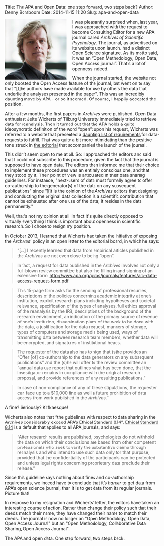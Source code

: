 Title: The APA and Open Data: one step forward, two steps back?
Author: Denny Borsboom
Date: 2014-11-15 11:20
Slug: apa-and-open-data

<img src="/images/DennyPortrait-cropped.png" alt="Photo of Denny
Boorsboom" align="left" style="padding-right: 20px;" width="200px" />

I was pleasantly surprised when, last year, I was approached with the request to become Consulting Editor for a new APA journal called _Archives of Scientific Psychology_. The journal, as advertised on its website upon launch, had a distinct Open Science signature. As its motto said, it was an “Open Methodology, Open Data, Open Access journal”.  That’s a lot of openness indeed.
 
When the journal started, the website not only boosted the Open Access feature of the journal, but went on to say that "[t]he authors have made available for use by others the data that underlie the analyses presented in the paper". This was an incredibly daunting move by APA - or so it seemed. Of course, I happily accepted the position.
 
After a few months, the first papers in _Archives_ were published. Open Data enthusiast Jelte Wicherts of Tilburg University immediately tried to retrieve data for reanalysis. Then it turned out that the APA holds a quite ideosyncratic definition of the word “open”: upon his request, Wicherts was referred to a website that presented a [daunting list of requirements](http://www.apa.org/pubs/journals/arc/data-access.aspx) for data-requests to fulfill. That was quite a bit more intimidating than the positive tone struck in [the editorial](http://www.apa.org/pubs/journals/features/arc-1-1-1.pdf) that accompanied the launch of the journal.
 
This didn’t seem open to me at all. So: I approached the editors and said that I could not subscribe to this procedure, given the fact that the journal is supposed to have open data. The editors then informed me that their choice to implement these procedures was an entirely conscious one, and that they stood by it. Their point of view is articulated in their data sharing guidelines. For instance, "next-users of data must formally agree to offer co-authorship to the generator(s) of the data on any subsequent publications" since "[i]t is the opinion of the _Archives_ editors that designing and conducting the original data collection is a scientific contribution that cannot be exhausted after one use of the data; it resides in the data permanently."
 
Well, that's not my opinion at all. In fact it's quite directly opposed to virtually everything I think is important about openness in scientific research. So I chose to resign my position.
 
In October 2013, I learned that Wicherts had taken the initiative of exposing the _Archives_’ policy in an open letter to the editorial board, in which he says:
 
> “[…] I recently learned that data from empirical articles published in the _Archives_ are not even close to being “open”.

> In fact, a request for data published in the _Archives_ involves not only a full-blown review committee but also the filling in and signing of an extensive form: http://www.apa.org/pubs/journals/features/arc-data-access-request-form.pdf

> This 15-page form asks for the sending of professional resumes, descriptions of the policies concerning academic integrity at one’s institution, explicit research plans including hypotheses and societal relevance, specification of the types of analyses, full ethics approval of the reanalysis by the IRB, descriptions of the background of the research environment, an indication of the primary source of revenue of one’s institution, dissemination plans of the work to be done with the data, a justification for the data request, manners of storage, types of computers and storage media being used, ways of transmitting data between research team members,  whether data will be encrypted, and signatures of institutional heads.

> The requester of the data also has to sign that (s)he provides an “Offer [of] co-authorship to the data generators on any subsequent publications” and the (s)he will offer to the review committee an “annual data use report that outlines what has been done, that the investigator remains in compliance with the original research proposal, and provide references of any resulting publications.”

> In case of non-compliance of any of these stipulations, the requester can face up to a $10,000 fine as well a future prohibition of data access from work published in the _Archives_.”
 
A fine?  Seriously? Kafkaesque!
 
Wicherts also notes that “the guidelines with respect to data sharing in the _Archives_ considerably exceed APA’s Ethical Standard 8.14”. [Ethical Standard 8.14](http://www.apa.org/ethics/code/index.aspx?item=11) is a default that applies to all APA journals, and says:
 
> “After research results are published, psychologists do not withhold the data on which their conclusions are based from other competent professionals who seek to verify the substantive claims through reanalysis and who intend to use such data only for that purpose, provided that the confidentiality of the participants can be protected and unless legal rights concerning proprietary data preclude their release.” 
 
Since this guideline says nothing about fines and co-authorship requirements, we indeed have to conclude that it’s _harder_ to get data from APA’s open science journal, than it is to get data from its regular journals. Picture that!
 
In response to my resignation and Wicherts' letter, the editors have taken an interesting course of action. Rather than change their policy such that their deeds match their name, they have changed their name to match their deeds. The journal is now no longer an "Open Methodology, Open Data, Open Access Journal" but an "Open Methodology, Collaborative Data Sharing, Open Access Journal".
 
The APA and open data. One step forward, two steps back.
 
 

